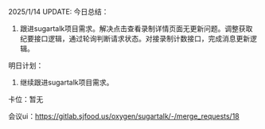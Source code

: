 2025/1/14 UPDATE:
今日总结：

1. 跟进sugartalk项目需求。解决点击查看录制详情页面无更新问题。调整获取纪要接口逻辑，通过轮询判断请求状态。对接录制计数接口，完成消息更新逻辑。



明日计划：

1. 继续跟进sugartalk项目需求。



卡位：暂无

会议ui：https://gitlab.sjfood.us/oxygen/sugartalk/-/merge_requests/18


